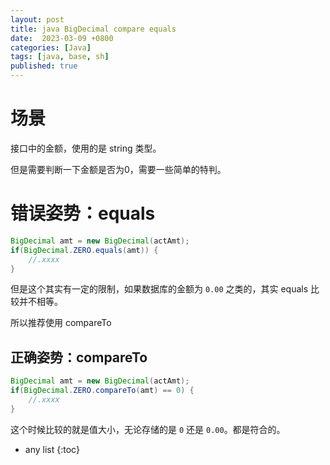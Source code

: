 ```yaml
---
layout: post
title: java BigDecimal compare equals 
date:  2023-03-09 +0800
categories: [Java]
tags: [java, base, sh]
published: true
---
```


# 场景

接口中的金额，使用的是 string 类型。

但是需要判断一下金额是否为0，需要一些简单的特判。

# 错误姿势：equals

```java
BigDecimal amt = new BigDecimal(actAmt);
if(BigDecimal.ZERO.equals(amt)) {
    //.xxxx
}
```

但是这个其实有一定的限制，如果数据库的金额为 `0.00` 之类的，其实 equals 比较并不相等。

所以推荐使用 compareTo

## 正确姿势：compareTo

```java
BigDecimal amt = new BigDecimal(actAmt);
if(BigDecimal.ZERO.compareTo(amt) == 0) {
    //.xxxx
}
```

这个时候比较的就是值大小，无论存储的是 `0` 还是 `0.00`。都是符合的。

* any list
{:toc}